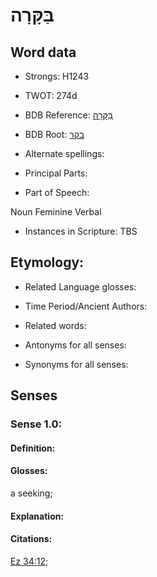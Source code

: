 # בַּקָּרָה

<!-- Status: S2="NeedsEdits" -->
<!-- Lexica used for edits:   -->

## Word data

* Strongs: H1243

* TWOT: 274d

* BDB Reference: [בַּקָּרָה](rc://en/bdb/dict/b.cu.ae)

* BDB Root: [בקר](rc://en/bdb/dict/b.cu.aa)

* Alternate spellings:

* Principal Parts:

* Part of Speech:

Noun Feminine Verbal

* Instances in Scripture: TBS

## Etymology:

* Related Language glosses:

* Time Period/Ancient Authors:

* Related words:

* Antonyms for all senses:

* Synonyms for all senses:

## Senses

### Sense 1.0:

#### Definition:

#### Glosses:

a seeking; 

#### Explanation:

#### Citations:

[Ez 34:12](rc://he/uhb/book/ezk/34/12); 

